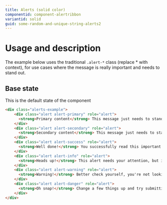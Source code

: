 ```yaml
---
title: Alerts (solid color)
componentid: component-alertribbon
variantid: solid
guid: some-random-and-unique-string-alerts2
---
```

# Usage and description
The example below uses the traditional `.alert-*` class (replace * with context), for use cases where the message is really important and needs to stand out.

## Base state
This is the default state of the component
```html
<div class="alerts-example">
    <div class="alert alert-primary" role="alert">
      <strong>Primary content</strong> This message just needs to stand out.
    </div>
    <div class="alert alert-secondary" role="alert">
      <strong>Secondary content</strong> This message just needs to stand out.
    </div>
    <div class="alert alert-success" role="alert">
      <strong>Well done!</strong> You successfully read this important alert message.
    </div>
    <div class="alert alert-info" role="alert">
      <strong>Heads up!</strong> This alert needs your attention, but it's not super important.
    </div>
    <div class="alert alert-warning" role="alert">
      <strong>Warning!</strong> Better check yourself, you're not looking too good.
    </div>
    <div class="alert alert-danger" role="alert">
      <strong>Oh snap!</strong> Change a few things up and try submitting again.
    </div>
</div>
```
